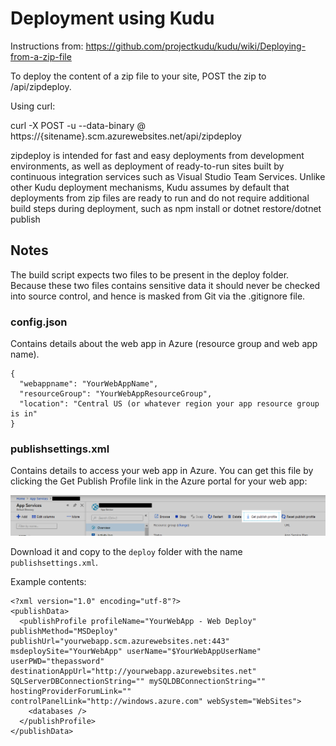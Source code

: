 # Deployment using Kudu

Instructions from: https://github.com/projectkudu/kudu/wiki/Deploying-from-a-zip-file

To deploy the content of a zip file to your site, POST the zip to /api/zipdeploy.

Using curl:

curl -X POST -u <user> --data-binary @<zipfile> https://{sitename}.scm.azurewebsites.net/api/zipdeploy

zipdeploy is intended for fast and easy deployments from development environments, as well as deployment of ready-to-run sites built by continuous integration services such as Visual Studio Team Services. Unlike other Kudu deployment mechanisms, Kudu assumes by default that deployments from zip files are ready to run and do not require additional build steps during deployment, such as npm install or dotnet restore/dotnet publish

## Notes

The build script expects two files to be present in the deploy folder.  Because these two files contains sensitive data it should never be checked into source control, and hence is masked from Git via the .gitignore file.

### config.json
Contains details about the web app in Azure (resource group and web app name).

```
{
  "webappname": "YourWebAppName",
  "resourceGroup": "YourWebAppResourceGroup",
  "location": "Central US (or whatever region your app resource group is in"
}
```

### publishsettings.xml
Contains details to access your web app in Azure.  You can get this file by clicking the Get Publish Profile link in the Azure portal for your web app:

![Screenshot](getpublishprofile.png)

Download it and copy to the `deploy` folder with the name `publishsettings.xml`.

Example contents:

```
<?xml version="1.0" encoding="utf-8"?>
<publishData>
  <publishProfile profileName="YourWebApp - Web Deploy" publishMethod="MSDeploy" publishUrl="yourwebapp.scm.azurewebsites.net:443" msdeploySite="YourWebApp" userName="$YourWebAppUserName" userPWD="thepassword" destinationAppUrl="http://yourwebapp.azurewebsites.net" SQLServerDBConnectionString="" mySQLDBConnectionString="" hostingProviderForumLink="" controlPanelLink="http://windows.azure.com" webSystem="WebSites">
    <databases />
  </publishProfile>
</publishData>
```

